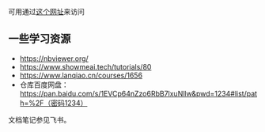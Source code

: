 可用通过[这个网址](https://nbviewer.org/github/jjq419875574/ML-learn/)来访问



## 一些学习资源

- https://nbviewer.org/
- https://www.showmeai.tech/tutorials/80
- https://www.lanqiao.cn/courses/1656
- 仓库百度网盘：https://pan.baidu.com/s/1EVCp64nZzo6RbB7lxuNllw&pwd=1234#list/path=%2F（密码1234）



文档笔记参见飞书。